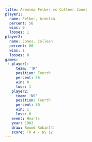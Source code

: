 ```yaml
---
title: Arenlea Felker vs Colleen Jones
player1:               
  name: Felker, Arenlea
  percent: 56          
  wins: 0              
  losses: 1            
player2:               
  name: Jones, Colleen 
  percent: 80          
  wins: 1              
  losses: 0            
games:
 - player1:          
     team: 'TR'      
     position: Fourth
     percent: 56     
     win: 0          
     loss: 1         
   player2:          
     team: 'NS'      
     position: Fourth
     percent: 80     
     win: 1          
     loss: 0         
   event: Hearts       
   year: 1982          
   draw: Round Robin(4)
   score: TR 4 - NS 12 
---
```

